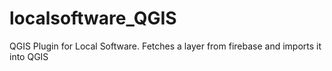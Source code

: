 # localsoftware_QGIS
QGIS Plugin for Local Software. Fetches a layer from firebase and imports it into QGIS

